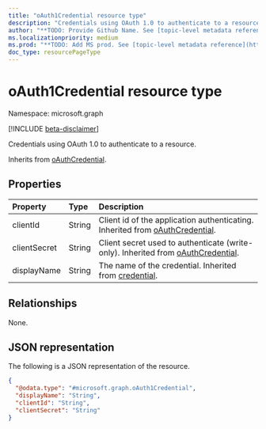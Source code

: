 ```yaml
---
title: "oAuth1Credential resource type"
description: "Credentials using OAuth 1.0 to authenticate to a resource."
author: "**TODO: Provide Github Name. See [topic-level metadata reference](https://msgo.azurewebsites.net/add/document/guidelines/metadata.html#topic-level-metadata)**"
ms.localizationpriority: medium
ms.prod: "**TODO: Add MS prod. See [topic-level metadata reference](https://msgo.azurewebsites.net/add/document/guidelines/metadata.html#topic-level-metadata)**"
doc_type: resourcePageType
---
```


# oAuth1Credential resource type

Namespace: microsoft.graph

[!INCLUDE [beta-disclaimer](../../includes/beta-disclaimer.md)]

Credentials using OAuth 1.0 to authenticate to a resource.


Inherits from [oAuthCredential](../resources/oauthcredential.md).

## Properties
|Property|Type|Description|
|:---|:---|:---|
|clientId|String|Client id of the application authenticating. Inherited from [oAuthCredential](../resources/oauthcredential.md).|
|clientSecret|String|Client secret used to authenticate (write-only). Inherited from [oAuthCredential](../resources/oauthcredential.md).|
|displayName|String|The name of the credential. Inherited from [credential](../resources/credential.md).|

## Relationships
None.

## JSON representation
The following is a JSON representation of the resource.
<!-- {
  "blockType": "resource",
  "@odata.type": "microsoft.graph.oAuth1Credential"
}
-->
``` json
{
  "@odata.type": "#microsoft.graph.oAuth1Credential",
  "displayName": "String",
  "clientId": "String",
  "clientSecret": "String"
}
```

